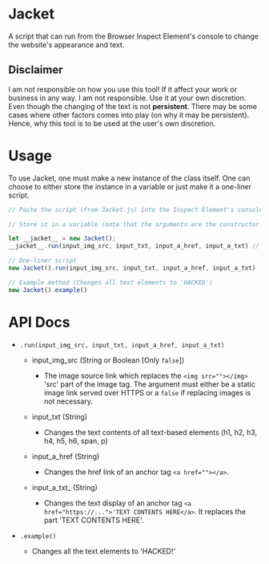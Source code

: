 # Jacket
A script that can run from the Browser Inspect Element's console to change the website's appearance and text.

## Disclaimer
I am not responsible on how you use this tool! If it affect your work or business in any way. I am not responsible. Use it at your own discretion. Even though the changing of the text is not **persistent**. There may be some cases where other factors comes into play (on why it may be persistent). Hence, why this tool is to be used at the user's own discretion.

# Usage
To use Jacket, one must make a new instance of the class itself. One can choose to either store the instance in a variable or just make it a one-liner script.

```javascript
// Paste the script (from Jacket.js) into the Inspect Element's console then click enter. It should show 'undefined', you are all set!

// Store it in a variable (note that the arguments are the constructor's argument)

let __jacket__ = new Jacket();
__jacket__.run(input_img_src, input_txt, input_a_href, input_a_txt) // Note that the .run() function applies the 'Appearance and Text' change.

// One-liner script
new Jacket().run(input_img_src, input_txt, input_a_href, input_a_txt)

// Example method (Changes all text elements to 'HACKED')
new Jacket().example()
```

# API Docs
-   `.run(input_img_src, input_txt, input_a_href, input_a_txt)`
    -   input_img_src (String or Boolean [Only `false`])
        -   The image source link which replaces the `<img src=""></img>` 'src' part of the image tag. The argument must either be a static image link served over HTTPS or a `false` if replacing images is not necessary.

    -   input_txt (String)
        -   Changes the text contents of all text-based elements (h1, h2, h3, h4, h5, h6, span, p)

    -   input_a_href (String)
        -   Changes the href link of an anchor tag `<a href=""></a>`.

    -   input_a_txt_ (String)
        -   Changes the text display of an anchor tag `<a href="https://...">'TEXT CONTENTS HERE</a>`. It replaces the part 'TEXT CONTENTS HERE'.

-   `.example()`
    -   Changes all the text elements to 'HACKED!'